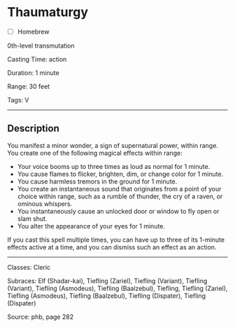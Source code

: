 # Thaumaturgy

- [ ] Homebrew

0th-level transmutation

Casting Time: action

Duration: 1 minute

Range: 30 feet

Tags: V

---

## Description
You manifest a minor wonder, a sign of supernatural power, within range. You create one of the following magical effects within range:
- Your voice booms up to three times as loud as normal for 1 minute.
- You cause flames to flicker, brighten, dim, or change color for 1 minute.
- You cause harmless tremors in the ground for 1 minute.
- You create an instantaneous sound that originates from a point of your choice within range, such as a rumble of thunder, the cry of a raven, or ominous whispers.
- You instantaneously cause an unlocked door or window to fly open or slam shut.
- You alter the appearance of your eyes for 1 minute.

If you cast this spell multiple times, you can have up to three of its 1-minute effects active at a time, and you can dismiss such an effect as an action.

---

Classes: Cleric

Subraces: Elf (Shadar-kai), Tiefling (Zariel), Tiefling (Variant), Tiefling (Variant), Tiefling (Asmodeus), Tiefling (Baalzebul), Tiefling, Tiefling (Zariel), Tiefling (Asmodeus), Tiefling (Baalzebul), Tiefling (Dispater), Tiefling (Dispater)

Source: phb, page 282
